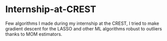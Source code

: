 # Internship-at-CREST
Few algorithms I made during my internship at the CREST, I tried to make gradient descent for the LASSO and other ML algorithms robust to outliers thanks to MOM estimators.
